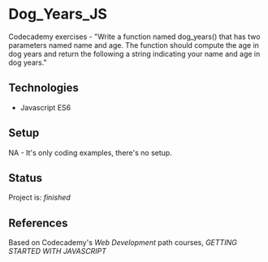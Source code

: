 # Dog_Years_JS
Codecademy exercises - "Write a function named dog_years() that has two parameters named name and age.  The function should compute the age in dog years and return the following a string indicating your name and age in dog years."

## Technologies
* Javascript ES6

## Setup
NA - It's only coding examples, there's no setup.

## Status
Project is: _finished_

## References
Based on Codecademy's _Web Development_ path courses, _GETTING STARTED WITH JAVASCRIPT_ 
